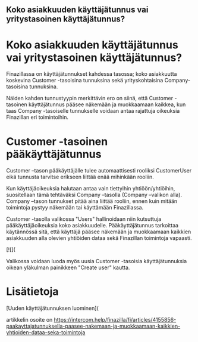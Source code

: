 ## Koko asiakkuuden käyttäjätunnus vai yritystasoinen käyttäjätunnus?

# Koko asiakkuuden käyttäjätunnus vai yritystasoinen käyttäjätunnus?

Finazillassa on käyttäjätunnukset kahdessa tasossa; koko asiakkuutta koskevina Customer -tasoisina tunnuksina sekä yrityskohtaisina Company- tasoisina tunnuksina.

Näiden kahden tunnustyypin merkittävin ero on siinä, että Customer -tasoinen käyttäjätunnus pääsee näkemään ja muokkaamaan kaikkea, kun taas Company -tasoiselle tunnukselle voidaan antaa rajattuja oikeuksia Finazillan eri toimintoihin.

# Customer -tasoinen pääkäyttäjätunnus

Customer –tason pääkäyttäjälle tulee automaattisesti rooliksi CustomerUser eikä tunnusta tarvitse erikseen liittää enää mihinkään rooliin.

Kun käyttäjäoikeuksia halutaan antaa vain tiettyihin yhtiöön/yhtiöihin, suositellaan tämä tehtäväksi Company –tasolla (Company –valikon alla). Company –tason tunnukset pitää aina liittää rooliin, ennen kuin mitään toimintoja pystyy näkemään tai käyttämään Finazillassa.

Customer -tasolla valikossa "Users" hallinoidaan niin kutsuttuja pääkäyttäjäoikeuksia koko asiakkuudelle. Pääkäyttäjätunnus tarkoittaa käytännössä sitä, että käyttäjä pääsee näkemään ja muokkaamaan kaikkien asiakkuuden alla olevien yhtiöiden dataa sekä Finazillan toimintoja vapaasti.

[![](

Valikossa voidaan luoda myös uusia Customer -tasoisia käyttäjätunnuksia oikean yläkulman painikkeen "Create user" kautta.

# Lisätietoja

[Uuden käyttäjätunnuksen luominen](



artikkelin osoite on https://intercom.help/finazilla/fi/articles/4155856-paakayttajatunnuksella-paasee-nakemaan-ja-muokkaamaan-kaikkien-yhtioiden-dataa-seka-toimintoja

